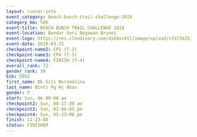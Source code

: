 ```yaml
---
layout: runner-info 
event_category: beach-bunch-trail-challenge-2018 
category_km: 50K 
event-title: BEACH BUNCH TRAIL CHALLENGE 2018 
event-location: Bandar Seri Begawan Brunei 
event-logo: https://res.cloudinary.com/dykbosktl/image/upload/v1573625354/Logo/Logo_qug4sc.jpg 
event-date: 2018-03-25 
checkpoint-name2: CP1 (T-2) 
checkpoint-name3: CP4 (T-3) 
checkpoint-name4: FINISH (T-4) 
overall_rank: 72
gender_rank: 10
bib: 5092
first_name: Dk Siti Nuramalina
last_name: Binti Pg Hj Abas
gender: F
start: Sun, 06-00-00 am
checkpoint2: Sun, 08-17-30 am
checkpoint3: Sun, 02-06-05 pm
checkpoint4: Sun, 05-23-08 pm
finish: 11-23-08
status: FINISHER
---
```


